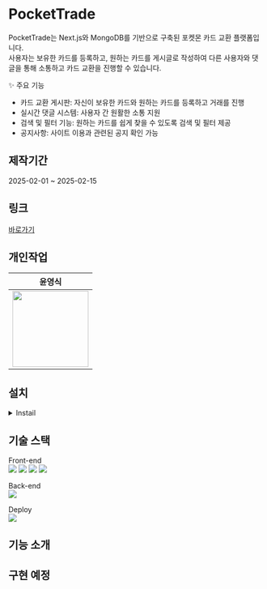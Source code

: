 # PocketTrade
PocketTrade는 Next.js와 MongoDB를 기반으로 구축된 포켓몬 카드 교환 플랫폼입니다.<br />
사용자는 보유한 카드를 등록하고, 원하는 카드를 게시글로 작성하여 다른 사용자와 댓글을 통해 소통하고 카드 교환을 진행할 수 있습니다.<br />

✨ 주요 기능
- 카드 교환 게시판: 자신이 보유한 카드와 원하는 카드를 등록하고 거래를 진행
- 실시간 댓글 시스템: 사용자 간 원활한 소통 지원
- 검색 및 필터 기능: 원하는 카드를 쉽게 찾을 수 있도록 검색 및 필터 제공
- 공지사항: 사이트 이용과 관련된 공지 확인 가능

## 제작기간
2025-02-01 ~ 2025-02-15

## 링크
[바로가기](https://pocket-trade-ivory.vercel.app/)

## 개인작업
|윤영식|
|:---:|
|<img width="150px" src="https://avatars.githubusercontent.com/u/144635640?v=4" />|

## 설치
<details>
<summary>Instail</summary>
npm i sass<br />
npm i lucide-react<br />
npm install mongoose<br />
npm i bcryptjs<br />
npm i zustand<br />
npm i axios<br />
npm i react-hot-toast<br />
npm i jsonwebtoken<br />
npm i swiper

Seed파일 업로드
node src/db/seeds/seed.js
</details>

## 기술 스택
Front-end<br>
<img src="https://img.shields.io/badge/Next.js-000000?style=flat-square&logo=nextdotjs&logoColor=white">
<img src="https://img.shields.io/badge/Sass-CC6699?style=flat-square&logo=sass&logoColor=white">
<img src="https://img.shields.io/badge/Javascript-F7DF1E?style=flat-square&logo=javascript&logoColor=black">
<img src="https://img.shields.io/badge/Swiper-6332F6?style=flat-square&logo=swiper&logoColor=white">

Back-end<br>
<img src="https://img.shields.io/badge/Mongodb-47A248?style=for-the-badge&logo=mongodb&logoColor=white">

Deploy<br>
<img src="https://img.shields.io/badge/Vercel-000000?st yle=for-the-badge&logo=vercel&logoColor=white"> 

## 기능 소개

## 구현 예정
